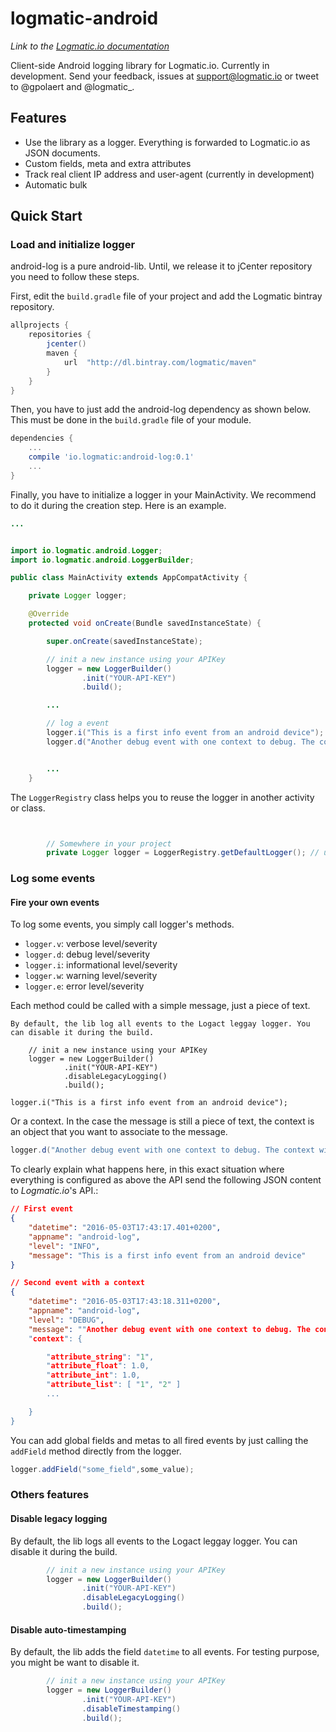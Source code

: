 # logmatic-android
*Link to the [Logmatic.io documentation](http://doc.logmatic.io)*

Client-side Android logging library for Logmatic.io.
Currently in development. Send your feedback, issues at support@logmatic.io or tweet to @gpolaert and @logmatic_.

## Features

- Use the library as a logger. Everything is forwarded to Logmatic.io as JSON documents.
- Custom fields, meta and extra attributes
- Track real client IP address and user-agent (currently in development)
- Automatic bulk

## Quick Start

### Load and initialize logger

android-log is a pure android-lib. Until, we release it to jCenter repository you need to follow these steps.

First, edit the `build.gradle` file of your project and add the Logmatic bintray repository.
```gradle
allprojects {
    repositories {
        jcenter()
        maven {
            url  "http://dl.bintray.com/logmatic/maven"
        }
    }
}
```

Then, you have to just add the android-log dependency as shown below. This must be done in the
`build.gradle` file of your module.

```gradle
dependencies {
    ...
    compile 'io.logmatic:android-log:0.1'
    ...
}
```

Finally, you have to initialize a logger in your MainActivity. We recommend to do it during the creation step.
Here is an example.

```java
...


import io.logmatic.android.Logger;
import io.logmatic.android.LoggerBuilder;

public class MainActivity extends AppCompatActivity {

    private Logger logger;

    @Override
    protected void onCreate(Bundle savedInstanceState) {

        super.onCreate(savedInstanceState);

        // init a new instance using your APIKey
        logger = new LoggerBuilder()
                .init("YOUR-API-KEY")
                .build();

        ...

        // log a event
        logger.i("This is a first info event from an android device");
        logger.d("Another debug event with one context to debug. The context will be parsed as Json", anEntityObjectForInstance);


        ...
    }
```

The `LoggerRegistry` class helps you to reuse the logger in another activity or class.

```java


        // Somewhere in your project
        private Logger logger = LoggerRegistry.getDefaultLogger(); // use it if your never set the logger name

```
### Log some events

#### Fire your own events

To log some events, you simply call logger's methods.

 * `logger.v`: verbose level/severity
 * `logger.d`: debug level/severity
 * `logger.i`: informational level/severity
 * `logger.w`: warning level/severity
 * `logger.e`: error level/severity

Each method could be called with a simple message, just a piece of text.

```java#### Disable legacy logging
By default, the lib log all events to the Logact leggay logger. You can disable it during the build.
```
        // init a new instance using your APIKey
        logger = new LoggerBuilder()
                .init("YOUR-API-KEY")
                .disableLegacyLogging()
                .build();
```
logger.i("This is a first info event from an android device");
```

Or a context. In the case the message is still a piece of text, the context is an object that you want to associate to the message.


```java
logger.d("Another debug event with one context to debug. The context will be parsed as Json", anEntityObjectForInstance);

```


To clearly explain what happens here, in this exact situation where everything is configured as above the API send the following JSON content to *Logmatic.io*'s API.:

```json
// First event
{
    "datetime": "2016-05-03T17:43:17.401+0200",
    "appname": "android-log",
    "level": "INFO",
    "message": "This is a first info event from an android device"
}

// Second event with a context
{
    "datetime": "2016-05-03T17:43:18.311+0200",
    "appname": "android-log",
    "level": "DEBUG",
    "message": ""Another debug event with one context to debug. The context will be parsed as Json",
    "context": {

        "attribute_string": "1",
        "attribute_float": 1.0,
        "attribute_int": 1.0,
        "attribute_list": [ "1", "2" ]
        ...

    }
}

```
You can add global fields and metas to all fired events by just calling the `addField` method directly from the logger.

```java
logger.addField("some_field",some_value);

```


### Others features
#### Disable legacy logging
By default, the lib logs all events to the Logact leggay logger. You can disable it during the build.
```java
        // init a new instance using your APIKey
        logger = new LoggerBuilder()
                .init("YOUR-API-KEY")
                .disableLegacyLogging()
                .build();
```
#### Disable auto-timestamping
By default, the lib adds the field `datetime` to all events. For testing purpose, you might be want to disable it.
```java
        // init a new instance using your APIKey
        logger = new LoggerBuilder()
                .init("YOUR-API-KEY")
                .disableTimestamping()
                .build();
```